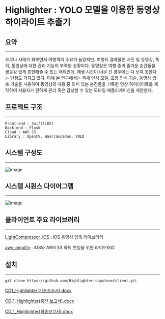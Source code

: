 
# Highlighter : YOLO 모델을 이용한 동영상 하이라이트 추출기


## 요약
---
코로나 사태가 회복면서 여행객의 수요가 늘었지만, 여행의 결과물인 사진 및 동영상, 특히, 동영상에 대한 관리 기능이 부족한 상황이다. 
동영상은 여행 중의 즐거운 순간들을 생동감 있게 표현해줄 수 있는 매체인데, 재생 시간이 너무 긴 경우에는 다 보지 못한다는 단점도 가지고 있다. 
이에 본 연구에서는 객체 인식 모델, 표정 인식 기술, 동영상 압축 기술을 사용하여 동영상의 내용 중 의미 있는 순간들을 기록한 영상 하이라이트를 제작하여
사용자가 편하게 관리 혹은 감상할 수 있는 모바일 애플리케이션을 제안한다.

## 프로젝트 구조
---
```
Front-end : Swift(iOS)
Back-end : Flask
Cloud : AWS S3
Library : OpenCV, Haarcascades, YOLO
```
## 시스템 구성도
---
![image](https://user-images.githubusercontent.com/29617557/171854630-1dc26314-e759-4ca0-908e-724f8f217cb5.jpeg)

## 시스템 시퀀스 다이어그램
---
![image](https://user-images.githubusercontent.com/29617557/171855643-6afd50c3-876b-47fa-895f-cbdf382a107d.png)

## 클라이언트 주요 라이브러리
---
[LightCompressor_iOS](https://github.com/AbedElazizShe/LightCompressor_iOS) : iOS 동영상 압축 라이브러리

[aws-amplify](https://github.com/aws-amplify/amplify-ios) : iOS와 AWS S3 와의 연동을 위한 라이브러리

## 설치
---
```
git clone https://github.com/Highlighter-capstone/client.git
```
[CD1_Highlighter(기초조사서).docx](https://github.com/Highlighter-capstone/server/files/8832473/CD1_Highlighter.docx)

[CD_1_Highlighter(중간 보고서).docx](https://github.com/Highlighter-capstone/server/files/8832490/CD_1_Highlighter.docx)

[CD_1_Highlighter(최종보고서).docx](https://github.com/Highlighter-capstone/client/files/8866403/CD_1_Highlighter.docx)
